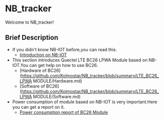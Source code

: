 # NB_tracker
Welcome to NB_tracker!

## Brief Description
* If you didn't know NB-IOT before,you can read this.
   * [Introduction on NB-IOT](https://github.com/Kolmostar/NB_tracker/blob/summary/NB-IOT/Introduction%20on%20NB-IOT.md)
* This section introduces Quectel LTE BC26 LPWA Module based on NB-IOT.You can get help on how to use BC26.
   * [Hardware of BC26](https://github.com/Kolmostar/NB_tracker/blob/summary/LTE_BC26_LPWA MODULE/Hardware.md)
   * [Software of BC26](https://github.com/Kolmostar/NB_tracker/blob/summary/LTE_BC26_LPWA MODULE/Software.md)
* Power consumption of module based on NB-IOT is very important.Here you can get a report on it.
   * [Power consumption report of BC26 Module](https://github.com/Kolmostar/NB_tracker/blob/summary/Power_Consumption_Report/Hardware.md)
